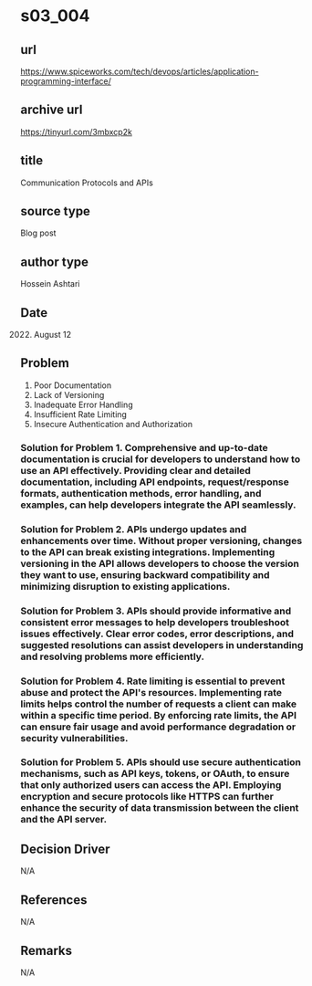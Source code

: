# s03_004

## url
https://www.spiceworks.com/tech/devops/articles/application-programming-interface/

## archive url
https://tinyurl.com/3mbxcp2k

## title
Communication Protocols and APIs

## source type
Blog post

## author type
Hossein Ashtari

## Date
2022. August 12

## Problem
1. Poor Documentation
2. Lack of Versioning
3. Inadequate Error Handling
4. Insufficient Rate Limiting
5. Insecure Authentication and Authorization

### Solution for Problem 1. Comprehensive and up-to-date documentation is crucial for developers to understand how to use an API effectively. Providing clear and detailed documentation, including API endpoints, request/response formats, authentication methods, error handling, and examples, can help developers integrate the API seamlessly.
### Solution for Problem 2. APIs undergo updates and enhancements over time. Without proper versioning, changes to the API can break existing integrations. Implementing versioning in the API allows developers to choose the version they want to use, ensuring backward compatibility and minimizing disruption to existing applications.
### Solution for Problem 3. APIs should provide informative and consistent error messages to help developers troubleshoot issues effectively. Clear error codes, error descriptions, and suggested resolutions can assist developers in understanding and resolving problems more efficiently.
### Solution for Problem 4. Rate limiting is essential to prevent abuse and protect the API's resources. Implementing rate limits helps control the number of requests a client can make within a specific time period. By enforcing rate limits, the API can ensure fair usage and avoid performance degradation or security vulnerabilities.
### Solution for Problem 5. APIs should use secure authentication mechanisms, such as API keys, tokens, or OAuth, to ensure that only authorized users can access the API. Employing encryption and secure protocols like HTTPS can further enhance the security of data transmission between the client and the API server.

## Decision Driver
N/A

## References
N/A

## Remarks
N/A